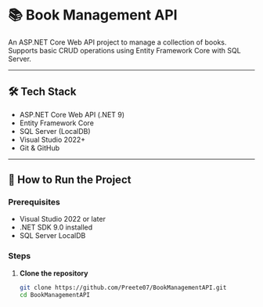 # 📚 Book Management API

An ASP.NET Core Web API project to manage a collection of books. Supports basic CRUD operations using Entity Framework Core with SQL Server.

---

## 🛠️ Tech Stack

- ASP.NET Core Web API (.NET 9)
- Entity Framework Core
- SQL Server (LocalDB)
- Visual Studio 2022+
- Git & GitHub

---

## 🚀 How to Run the Project

### Prerequisites
- Visual Studio 2022 or later
- .NET SDK 9.0 installed
- SQL Server LocalDB

### Steps

1. **Clone the repository**
   ```bash
   git clone https://github.com/Preete07/BookManagementAPI.git
   cd BookManagementAPI
